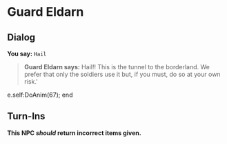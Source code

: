 # Guard Eldarn


## Dialog

**You say:** `Hail`



>**Guard Eldarn says:** Hail!!  This is the tunnel to the borderland. We prefer that only the soldiers use it but, if you must, do so at your own risk.'


e.self:DoAnim(67);
end



## Turn-Ins



**This NPC *should* return incorrect items given.**





